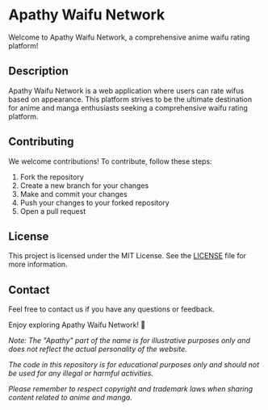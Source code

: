  # Apathy Waifu Network

Welcome to Apathy Waifu Network, a comprehensive anime waifu rating platform!

## Description

Apathy Waifu Network is a web application where users can rate wifus based on appearance. This platform strives to be the ultimate destination for anime and manga enthusiasts seeking a comprehensive waifu rating platform.

## Contributing

We welcome contributions! To contribute, follow these steps:

1. Fork the repository
2. Create a new branch for your changes
3. Make and commit your changes
4. Push your changes to your forked repository
5. Open a pull request

## License

This project is licensed under the MIT License. See the [LICENSE](LICENSE) file for more information.

## Contact

Feel free to contact us if you have any questions or feedback.

Enjoy exploring Apathy Waifu Network! 🎉

*Note: The "Apathy" part of the name is for illustrative purposes only and does not reflect the actual personality of the website.*

*The code in this repository is for educational purposes only and should not be used for any illegal or harmful activities.*

*Please remember to respect copyright and trademark laws when sharing content related to anime and manga.*
